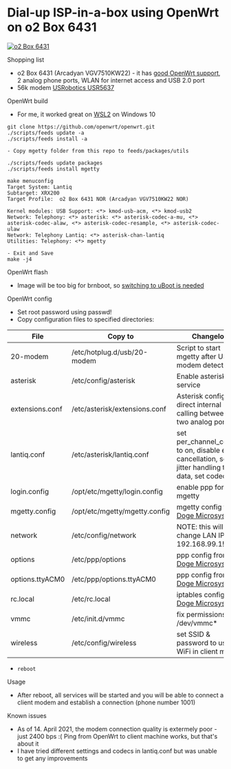 # Dial-up ISP-in-a-box using OpenWrt on o2 Box 6431

[![o2 Box 6431](https://raw.githubusercontent.com/markostamcar/muzej.si/master/dial-up/openwrt/o2box-thumb.jpg)](https://raw.githubusercontent.com/markostamcar/muzej.si/master/dial-up/openwrt/o2box.jpg)

Shopping list
- o2 Box 6431 (Arcadyan VGV7510KW22) - it has [good OpenWrt support](https://openwrt.org/toh/arcadyan/vgv7510kw22), 2 analog phone ports, WLAN for internet access and USB 2.0 port
- 56k modem [USRobotics USR5637](https://www.usr.com/products/56k-dialup-modem/usr5637/)


OpenWrt build
- For me, it worked great on [WSL2](https://openwrt.org/docs/guide-developer/build-system/wsl) on Windows 10
```
git clone https://github.com/openwrt/openwrt.git
./scripts/feeds update -a
./scripts/feeds install -a

- Copy mgetty folder from this repo to feeds/packages/utils

./scripts/feeds update packages
./scripts/feeds install mgetty

make menuconfig
Target System: Lantiq
Subtarget: XRX200
Target Profile:  o2 Box 6431 NOR (Arcadyan VGV7510KW22 NOR)

Kernel modules: USB Support: <*> kmod-usb-acm, <*> kmod-usb2
Network: Telephony: <*> asterisk: <*> asterisk-codec-a-mu, <*> asterisk-codec-alaw, <*> asterisk-codec-resample, <*> asterisk-codec-ulaw
Network: Telephony Lantiq: <*> asterisk-chan-lantiq
Utilities: Telephony: <*> mgetty

- Exit and Save
make -j4
```

OpenWrt flash
- Image will be too big for brnboot, so [switching to uBoot is needed](https://forum.openwrt.org/t/installing-lede-u-boot-via-brnboot-web-interface-without-rs232/9857/6)

OpenWrt config
- Set root password using passwd!
- Copy configuration files to specified directories:

| File | Copy to | Changelog |
|-|-|-|
| 20-modem | /etc/hotplug.d/usb/20-modem | Script to start mgetty after USB modem detected |
| asterisk | /etc/config/asterisk | Enable asterisk service |
| extensions.conf | /etc/asterisk/extensions.conf | Asterisk config for direct internal calling between the two analog ports |
| lantiq.conf | /etc/asterisk/lantiq.conf | set per_channel_context to on, disable echo cancellation, set jitter handling to data, set codec |
| login.config | /opt/etc/mgetty/login.config | enable ppp for mgetty |
| mgetty.config | /opt/etc/mgetty/mgetty.config | mgetty config from [Doge Microsystems](https://dogemicrosystems.ca/wiki/Dial_up_server) |
| network | /etc/config/network | NOTE: this will change LAN IP to 192.168.99.1! |
| options | /etc/ppp/options | ppp config from [Doge Microsystems](https://dogemicrosystems.ca/wiki/Dial_up_server) |
| options.ttyACM0 | /etc/ppp/options.ttyACM0 | ppp config from [Doge Microsystems](https://dogemicrosystems.ca/wiki/Dial_up_server) |
| rc.local | /etc/rc.local | iptables config from [Doge Microsystems](https://dogemicrosystems.ca/wiki/Dial_up_server) |
| vmmc | /etc/init.d/vmmc | fix permissions for /dev/vmmc* |
| wireless | /etc/config/wireless | set SSID & password to use WiFi in client mode |

- `reboot`

Usage
- After reboot, all services will be started and you will be able to connect a client modem and establish a connection (phone number 1001)

Known issues
- As of 14. April 2021, the modem connection quality is extermely poor - just 2400 bps :( Ping from OpenWrt to client machine works, but that's about it
- I have tried different settings and codecs in lantiq.conf but was unable to get any improvements
